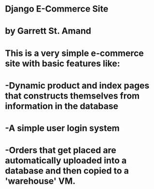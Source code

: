 # Django E-Commerce Site
#
# by Garrett St. Amand
#
# This is a very simple e-commerce site with basic features like:
# -Dynamic product and index pages that constructs themselves from information in the database
# -A simple user login system
# -Orders that get placed are automatically uploaded into a database and then copied to a 'warehouse' VM.
#

